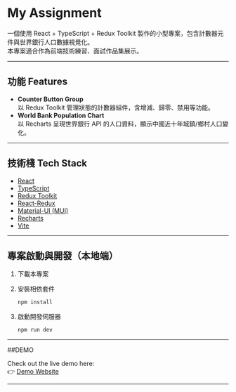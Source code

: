 # My Assignment

一個使用 React + TypeScript + Redux Toolkit 製作的小型專案，包含計數器元件與世界銀行人口數據視覺化。  
本專案適合作為前端技術練習、面試作品集展示。

---

## 功能 Features

- **Counter Button Group**  
  以 Redux Toolkit 管理狀態的計數器組件，含增減、歸零、禁用等功能。
- **World Bank Population Chart**  
  以 Recharts 呈現世界銀行 API 的人口資料，顯示中國近十年城鎮/鄉村人口變化。

---

## 技術棧 Tech Stack

- [React](https://react.dev/)
- [TypeScript](https://www.typescriptlang.org/)
- [Redux Toolkit](https://redux-toolkit.js.org/)
- [React-Redux](https://react-redux.js.org/)
- [Material-UI (MUI)](https://mui.com/)
- [Recharts](https://recharts.org/)
- [Vite](https://vitejs.dev/)

---

## 專案啟動與開發（本地端）

1. 下載本專案
2. 安裝相依套件

   ```bash
   npm install
   ```
   
3. 啟動開發伺服器
   
   ```bash
   npm run dev
   ```
---

##DEMO

Check out the live demo here:  
👉 [Demo Website](https://chipper-begonia-7546e8.netlify.app/)

---
